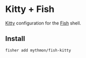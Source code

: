 # Kitty + Fish

[Kitty][] configuration for the [Fish][] shell.

[Kitty]: https://sw.kovidgoyal.net/kitty/
[Fish]: http://fishshell.com/

## Install

```
fisher add mythmon/fish-kitty
```
